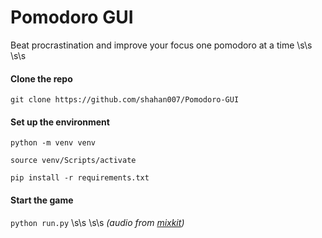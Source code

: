 # Pomodoro GUI
Beat procrastination and improve your focus one pomodoro at a time
                     \s\s
                     \s\s
#### Clone the repo
`git clone https://github.com/shahan007/Pomodoro-GUI`

#### Set up the environment
`python -m venv venv`

`source venv/Scripts/activate`

`pip install -r requirements.txt`

#### Start the game
`python run.py`
                \s\s
                 \s\s
*(audio from [mixkit](https://mixkit.co/))*
